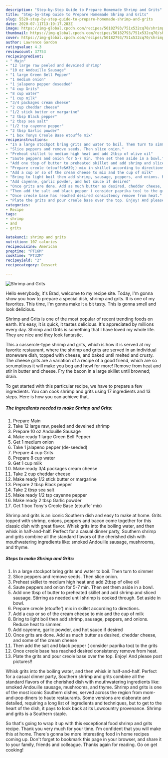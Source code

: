 ```yaml
---
description: "Step-by-Step Guide to Prepare Homemade Shrimp and Grits"
title: "Step-by-Step Guide to Prepare Homemade Shrimp and Grits"
slug: 5520-step-by-step-guide-to-prepare-homemade-shrimp-and-grits
date: 2020-07-11T13:19:17.283Z
image: https://img-global.cpcdn.com/recipes/50182793/751x532cq70/shrimp-and-grits-recipe-main-photo.jpg
thumbnail: https://img-global.cpcdn.com/recipes/50182793/751x532cq70/shrimp-and-grits-recipe-main-photo.jpg
cover: https://img-global.cpcdn.com/recipes/50182793/751x532cq70/shrimp-and-grits-recipe-main-photo.jpg
author: Lawrence Gordon
ratingvalue: 4.3
reviewcount: 37753
recipeingredient:
- " Main"
- "12 large raw peeled and deveined shrimp"
- "10 oz Andouille Sausage"
- "1 large Green Bell Pepper"
- "1 medium onion"
- "1 jalapeno pepper deseeded"
- "4 cup Grits"
- "8 cup water"
- "1 cup milk"
- "3/4 packages cream cheese"
- "2 cup cheddar cheese"
- "1/2 stick butter or margarine"
- "2 tbsp Black pepper"
- "2 tbsp sea salt"
- "1/2 tsp cayenne pepper"
- "2 tbsp Garlic powder"
- "1 box Tonys Creole Base etouffe mix"
recipeinstructions:
- "In a large stockpot bring grits and water to boil. Then turn to simmer"
- "Slice peppers and remove seeds. Then slice onion."
- "Preheat skillet to medium high heat and add 2tbsp of olive oil"
- "Saute peppers and onion for 5-7 min. Then set them aside in a bowl."
- "Add one tbsp of butter to preheated skillet and add shrimp and sliced sausage. Stirring as needed until shrimp is cooked through. Set aside in bowl."
- "Prepare creole (etouffe&#39;) mix in skillet according to directions."
- "Add a cup or so of the cream cheese to mix and the cup of milk"
- "Bring to light boil then add shrimp, sausage, peppers, and onions. Reduce heat to simmer."
- "Add cayenne, garlic powder, and hot sauce if desired"
- "Once grits are done. Add as much butter as desired, cheddar cheese, and some of the cream cheese"
- "Then add the salt and black pepper ( consider paprika too) to the grits"
- "Once creole base has reached desired consistency remove from heat."
- "Plate the grits and pour creole base over the top. Enjoy! And please post pictures!!"
categories:
- Recipe
tags:
- shrimp
- and
- grits

katakunci: shrimp and grits 
nutrition: 107 calories
recipecuisine: American
preptime: "PT16M"
cooktime: "PT32M"
recipeyield: "2"
recipecategory: Dessert

---
```



![Shrimp and Grits](https://img-global.cpcdn.com/recipes/50182793/751x532cq70/shrimp-and-grits-recipe-main-photo.jpg)

Hello everybody, it's Brad, welcome to my recipe site. Today, I'm gonna show you how to prepare a special dish, shrimp and grits. It is one of my favorites. This time, I'm gonna make it a bit tasty. This is gonna smell and look delicious.

Shrimp and Grits is one of the most popular of recent trending foods on earth. It's easy, it is quick, it tastes delicious. It's appreciated by millions every day. Shrimp and Grits is something that I have loved my whole life. They are nice and they look fantastic.

This a casserole-type shrimp and grits, which is how it is served at my favorite restaurant, where the shrimp and grits are served in an individual stoneware dish, topped with cheese, and baked until melted and crusty. The cheese grits are a variation of a recipe of a good friend, which are so scrumptious it will make you beg and howl for more! Remove from heat and stir in butter and cheese. Fry the bacon in a large skillet until browned; drain.


To get started with this particular recipe, we have to prepare a few ingredients. You can cook shrimp and grits using 17 ingredients and 13 steps. Here is how you can achieve that.

<!--inarticleads1-->

##### The ingredients needed to make Shrimp and Grits:

1. Prepare  Main
1. Take 12 large raw, peeled and deveined shrimp
1. Prepare 10 oz Andouille Sausage
1. Make ready 1 large Green Bell Pepper
1. Get 1 medium onion
1. Take 1 jalapeno pepper (de-seeded)
1. Prepare 4 cup Grits
1. Prepare 8 cup water
1. Get 1 cup milk
1. Make ready 3/4 packages cream cheese
1. Take 2 cup cheddar cheese
1. Make ready 1/2 stick butter or margarine
1. Prepare 2 tbsp Black pepper
1. Take 2 tbsp sea salt
1. Make ready 1/2 tsp cayenne pepper
1. Make ready 2 tbsp Garlic powder
1. Get 1 box Tony&#39;s Creole Base (etouffe&#39; mix)


Shrimp and grits is an iconic Southern dish and easy to make at home. Grits topped with shrimp, onions, peppers and bacon come together for this classic dish with great flavor. Whisk grits into the boiling water, and then whisk in half-and-half. Perfect for a casual dinner party, Southern shrimp and grits combine all the standard flavors of the cherished dish with mouthwatering ingredients like: smoked Andouille sausage, mushrooms, and thyme. 

<!--inarticleads2-->

##### Steps to make Shrimp and Grits:

1. In a large stockpot bring grits and water to boil. Then turn to simmer
1. Slice peppers and remove seeds. Then slice onion.
1. Preheat skillet to medium high heat and add 2tbsp of olive oil
1. Saute peppers and onion for 5-7 min. Then set them aside in a bowl.
1. Add one tbsp of butter to preheated skillet and add shrimp and sliced sausage. Stirring as needed until shrimp is cooked through. Set aside in bowl.
1. Prepare creole (etouffe&#39;) mix in skillet according to directions.
1. Add a cup or so of the cream cheese to mix and the cup of milk
1. Bring to light boil then add shrimp, sausage, peppers, and onions. Reduce heat to simmer.
1. Add cayenne, garlic powder, and hot sauce if desired
1. Once grits are done. Add as much butter as desired, cheddar cheese, and some of the cream cheese
1. Then add the salt and black pepper ( consider paprika too) to the grits
1. Once creole base has reached desired consistency remove from heat.
1. Plate the grits and pour creole base over the top. Enjoy! And please post pictures!!


Whisk grits into the boiling water, and then whisk in half-and-half. Perfect for a casual dinner party, Southern shrimp and grits combine all the standard flavors of the cherished dish with mouthwatering ingredients like: smoked Andouille sausage, mushrooms, and thyme. Shrimp and grits is one of the most iconic Southern dishes, served across the region from mom-and-pop diners to haute restaurants. Some versions are elaborate and detailed, requiring a long list of ingredients and techniques, but to get to the heart of the dish, it pays to look back at its Lowcountry provenance. Shrimp and grits is a Southern staple. 

So that's going to wrap it up with this exceptional food shrimp and grits recipe. Thank you very much for your time. I'm confident that you will make this at home. There's gonna be more interesting food in home recipes coming up. Don't forget to bookmark this page in your browser, and share it to your family, friends and colleague. Thanks again for reading. Go on get cooking!
